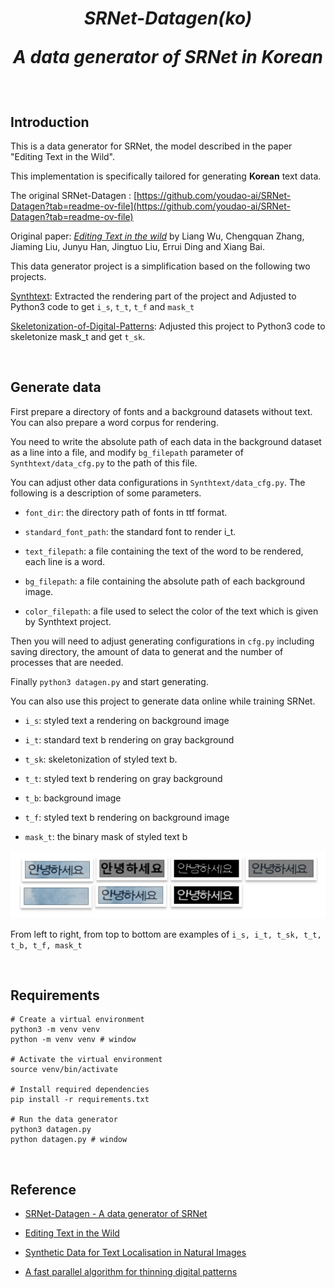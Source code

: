 <h1 align="center"> <em>SRNet-Datagen(ko)

A data generator of SRNet in Korean </em></h1>


&nbsp;
## Introduction
This is a data generator for SRNet, the model described in the paper "Editing Text in the Wild".

This implementation is specifically tailored for generating **Korean** text data.

The original SRNet-Datagen : [https://github.com/youdao-ai/SRNet-Datagen?tab=readme-ov-file](https://github.com/youdao-ai/SRNet-Datagen?tab=readme-ov-file)

Original paper: [*Editing Text in the wild*](https://arxiv.org/abs/1908.03047) by Liang Wu, Chengquan Zhang, Jiaming Liu, Junyu Han, Jingtuo Liu, Errui Ding and Xiang Bai.

This data generator project is a simplification based on the following two projects.

[Synthtext](https://github.com/ankush-me/SynthText): Extracted the rendering part of the project and Adjusted to Python3 code to get `i_s`, `t_t`, `t_f` and `mask_t`

[Skeletonization-of-Digital-Patterns](https://github.com/anupamwadhwa/Skeletonization-of-Digital-Patterns): Adjusted this project to Python3 code to skeletonize mask_t and get `t_sk`.

&nbsp;
## Generate data
First prepare a directory of fonts and a background datasets without text. You can also prepare a word corpus for rendering. 

You need to write the absolute path of each data in the background dataset as a line into a file, and modify `bg_filepath` parameter of `Synthtext/data_cfg.py` to the path of this file. 

You can adjust other data configurations in `Synthtext/data_cfg.py`. The following is a description of some parameters.

- `font_dir`: the directory path of fonts in ttf format.

- `standard_font_path`: the standard font to render i_t.

- `text_filepath`: a file containing the text of the word to be rendered, each line is a word.

- `bg_filepath`: a file containing the absolute path of each background image.

- `color_filepath`: a file used to select the color of the text which is given by Synthtext project.

Then you will need to adjust generating configurations in `cfg.py` including saving directory, the amount of data to generat and the number of processes that are needed.

Finally `python3 datagen.py` and start generating.

You can also use this project to generate data online while training SRNet.

- `i_s`: styled text a rendering on background image

- `i_t`: standard text b rendering on gray background

- `t_sk`: skeletonization of styled text b.

- `t_t`: styled text b rendering on gray background

- `t_b`: background image

- `t_f`: styled text b rendering on background image

- `mask_t`: the binary mask of styled text b

![image](https://github.com/Ea3124/SRNet-Datagen-ko-/blob/master/example_img.png)

From left to right, from top to bottom are examples of `i_s, i_t, t_sk, t_t, t_b, t_f, mask_t`

&nbsp;
## Requirements

```
# Create a virtual environment
python3 -m venv venv
python -m venv venv # window

# Activate the virtual environment
source venv/bin/activate

# Install required dependencies
pip install -r requirements.txt

# Run the data generator
python3 datagen.py
python datagen.py # window
```

&nbsp;
## Reference
- [SRNet-Datagen - A data generator of SRNet](https://github.com/youdao-ai/SRNet-Datagen?tab=readme-ov-file)

- [Editing Text in the Wild](https://arxiv.org/abs/1908.03047)

- [Synthetic Data for Text Localisation in Natural Images](https://arxiv.org/abs/1604.06646)

- [A fast parallel algorithm for thinning digital patterns](http://www-prima.inrialpes.fr/perso/Tran/Draft/gateway.cfm.pdf)

